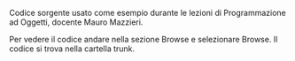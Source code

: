 Codice sorgente usato come esempio durante le lezioni di Programmazione ad Oggetti, docente Mauro Mazzieri.

Per vedere il codice andare nella sezione Browse e selezionare Browse. Il codice si trova nella cartella trunk.


